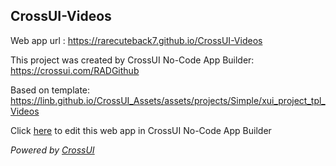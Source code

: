 ## CrossUI-Videos
Web app url : https://rarecuteback7.github.io/CrossUI-Videos

This project was created by CrossUI No-Code App Builder: https://crossui.com/RADGithub

Based on template: https://linb.github.io/CrossUI_Assets/assets/projects/Simple/xui_project_tpl_Videos

Click [here](https://crossui.com/RADGithub/#!from=github&owner=rarecuteback7&repo=CrossUI-Videos) to edit this web app in CrossUI No-Code App Builder

<i>Powered by [CrossUI](https://crossui.com)</i>
